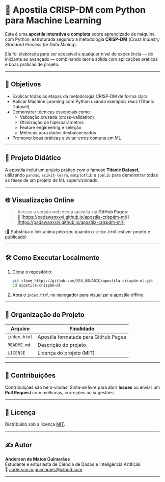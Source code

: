# 📘 Apostila CRISP-DM com Python para Machine Learning

Esta é uma **apostila interativa e completa** sobre aprendizado de máquina com Python, estruturada segundo a metodologia **CRISP-DM** (*Cross Industry Standard Process for Data Mining*).

Ela foi elaborada para ser acessível a qualquer nível de experiência — do iniciante ao avançado — combinando teoria sólida com aplicações práticas e boas práticas de projeto.

---

## 📌 Objetivos

- Explicar todas as etapas da metodologia CRISP-DM de forma clara
- Aplicar Machine Learning com Python usando exemplos reais (Titanic Dataset)
- Demonstrar técnicas essenciais como:
  - Validação cruzada (cross-validation)
  - Otimização de hiperparâmetros
  - Feature engineering e seleção
  - Métricas para dados desbalanceados
- Promover boas práticas e evitar erros comuns em ML

---

## 🧪 Projeto Didático

A apostila inclui um projeto prático com o famoso **Titanic Dataset**, utilizando `pandas`, `scikit-learn`, `matplotlib` e `joblib` para demonstrar todas as fases de um projeto de ML supervisionado.

---

## 🌐 Visualização Online

> Acesse a versão web desta apostila via **GitHub Pages**:  
> 📎 [https://padawanxxvi.github.io/apostila-crispdm-ml/](https://padawanxxvi.github.io/apostila-crispdm-ml/)

(📌 Substitua o link acima pelo seu quando o `index.html` estiver pronto e publicado)

---

## 🛠️ Como Executar Localmente

1. Clone o repositório:
   ```bash
   git clone https://github.com/SEU_USUARIO/apostila-crispdm-ml.git
   cd apostila-crispdm-ml
   ```

2. Abra o `index.html` no navegador para visualizar a apostila offline.

---

## 🧩 Organização do Projeto

| Arquivo        | Finalidade                                      |
|----------------|--------------------------------------------------|
| `index.html`   | Apostila formatada para GitHub Pages             |
| `README.md`    | Descrição do projeto                             |
| `LICENSE`      | Licença do projeto (MIT)                         |

---

## 🤝 Contribuições

Contribuições são bem-vindas! Sinta-se livre para abrir **Issues** ou enviar um **Pull Request** com melhorias, correções ou sugestões.

---

## 📄 Licença

Distribuído sob a licença [MIT](LICENSE).

---

## ✍️ Autor

**Anderson de Matos Guimarães**  
Estudante e entusiasta de Ciência de Dados e Inteligência Artificial  
📧 anderson.m.guimaraes@icloud.com

---
